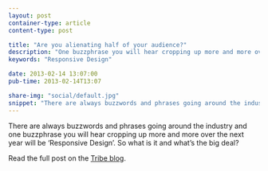 ```yaml
---
layout: post
container-type: article
content-type: post

title: "Are you alienating half of your audience?"
description: "One buzzphrase you will hear cropping up more and more over the next year will be Responsive Design."
keywords: "Responsive Design"

date: 2013-02-14 13:07:00
pub-time: 2013-02-14T13:07

share-img: "social/default.jpg"
snippet: "There are always buzzwords and phrases going around the industry and one buzzphrase you will hear cropping up more and more over the next year will be &lsquo;Responsive Design&rsquo;. So what is it and what&rsquo;s the big deal?"
---
```


There are always buzzwords and phrases going around the industry and one buzzphrase you will hear cropping up more and more over the next year will be &lsquo;Responsive Design&rsquo;. So what is it and what&rsquo;s the big deal?

Read the full post on the [Tribe blog](http://www.tribeuk.co.uk/blog/are-you-alienating-half-of-your-audience/).
